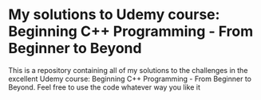 # My solutions to Udemy course: Beginning C++ Programming - From Beginner to Beyond #

This is a repository containing all of my solutions to the challenges in the excellent Udemy course: Beginning C++ Programming - From Beginner to Beyond.
Feel free to use the code whatever way you like it
